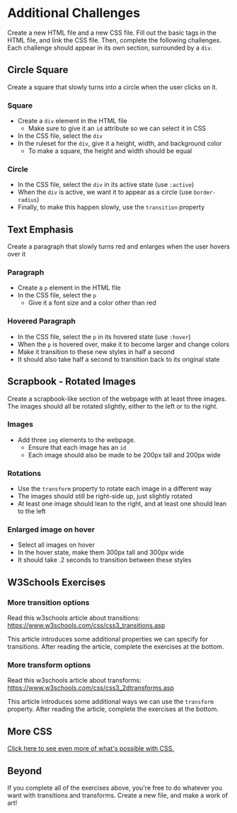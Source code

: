 # Additional Challenges
Create a new HTML file and a new CSS file. Fill out the basic tags in the HTML file, and link the CSS file. Then, complete the following challenges. Each challenge should appear in its own section, surrounded by a `div`.

## Circle Square
Create a square that slowly turns into a circle when the user clicks on it.

### Square
- Create a `div` element in the HTML file
    - Make sure to give it an `id` attribute so we can select it in CSS
- In the CSS file, select the `div`
- In the ruleset for the `div`, give it a height, width, and background color
    - To make a square, the height and width should be equal

### Circle
- In the CSS file, select the `div` in its active state (use `:active`)
- When the `div` is active, we want it to appear as a circle (use `border-radius`)
- Finally, to make this happen slowly, use the `transition` property

## Text Emphasis
Create a paragraph that slowly turns red and enlarges when the user hovers over it

### Paragraph
- Create a `p` element in the HTML file
- In the CSS file, select the `p`
    - Give it a font size and a color other than red

### Hovered Paragraph
- In the CSS file, select the `p` in its hovered state (use `:hover`)
- When the `p` is hovered over, make it to become larger and change colors
- Make it transition to these new styles in half a second
- It should also take half a second to transition back to its original state

## Scrapbook - Rotated Images
Create a scrapbook-like section of the webpage with at least three images. The images should all be rotated slightly, either to the left or to the right.

### Images
- Add three `img` elements to the webpage.
    - Ensure that each image has an `id`
    - Each image should also be made to be 200px tall and 200px wide

### Rotations
- Use the `transform` property to rotate each image in a different way
- The images should still be right-side up, just slightly rotated
- At least one image should lean to the right, and at least one should lean to the left

### Enlarged image on hover
- Select all images on hover
- In the hover state, make them 300px tall and 300px wide
- It should take .2 seconds to transition between these styles

## W3Schools Exercises
### More transition options
Read this w3schools article about transitions: https://www.w3schools.com/css/css3_transitions.asp

This article introduces some additional properties we can specify for transitions. After reading the article, complete the exercises at the bottom.

### More transform options
Read this w3schools article about transforms: https://www.w3schools.com/css/css3_2dtransforms.asp

This article introduces some additional ways we can use the `transform` property. After reading the article, complete the exercises at the bottom.

## More CSS
[Click here to see even more of what's possible with CSS.](https://hylandtechoutreach.github.io/ucs/MoreCss2/Assets/Showcase.html)

## Beyond
If you complete all of the exercises above, you're free to do whatever you want with transitions and transforms. Create a new file, and make a work of art!
